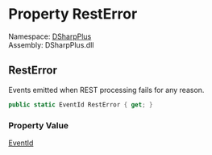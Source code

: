 # Property RestError

Namespace: [DSharpPlus](DSharpPlus.md)  
Assembly: DSharpPlus.dll

## <a id="DSharpPlus_LoggerEvents_RestError"></a>RestError

Events emitted when REST processing fails for any reason.

```csharp
public static EventId RestError { get; }
```

### Property Value

[EventId](https://learn.microsoft.com/dotnet/api/microsoft.extensions.logging.eventid)

